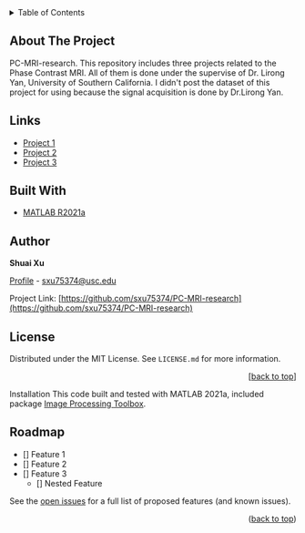 <div id="top"></div>

<!-- TABLE OF CONTENTS -->
<details>
  <summary>Table of Contents</summary>
  <ol>
    <li>
      <a href="#about-the-project">About The Project</a>
    </li>
    <li>
      <a href="#author">Author</a>
      <ul>
        <li><a href="#prerequisites">Prerequisites</a></li>
        <li><a href="#installation">Installation</a></li>
      </ul>
    </li>
    <li><a href="#usage">Usage</a></li>
    <li><a href="#roadmap">Roadmap</a></li>
    <li><a href="#contributing">Contributing</a></li>
    <li><a href="#license">License</a></li>
    <li><a href="#contact">Contact</a></li>
    <li><a href="#acknowledgments">Acknowledgments</a></li>
  </ol>
</details>

## About The Project
PC-MRI-research. This repository includes three projects related to the Phase Contrast MRI. All of them is done under the supervise of Dr. Lirong Yan, University of Southern California. I didn't post the dataset of this project for using because the signal acquisition is done by Dr.Lirong Yan.

## Links
- [Project 1](https://github.com/sxu75374/PC-MRI-research/tree/main/proj1)
- [Project 2](https://github.com/sxu75374/PC-MRI-research/tree/main/proj2)
- [Project 3](https://github.com/sxu75374/PC-MRI-research/tree/main/proj3)

## Built With
- [MATLAB R2021a](https://www.mathworks.com/products/matlab.html)

## Author

**Shuai Xu** 

[Profile](https://github.com/sxu75374) - <a href="mailto:sxu75374@usc.edu?subject=Nice to meet you!&body=Hi Shuai!">sxu75374@usc.edu</a>

Project Link: [https://github.com/sxu75374/PC-MRI-research](https://github.com/sxu75374/PC-MRI-research)

<!-- LICENSE -->
## License

Distributed under the MIT License. See `LICENSE.md` for more information.

<p align="right">[<a href="#top">back to top</a>]</p>



Installation
This code built and tested with MATLAB 2021a, included package [Image Processing Toolbox](https://www.mathworks.com/products/image.html).



<!-- ROADMAP -->
## Roadmap

- [] Feature 1
- [] Feature 2
- [] Feature 3
    - [] Nested Feature

See the [open issues](https://github.com/github_username/repo_name/issues) for a full list of proposed features (and known issues).

<p align="right">(<a href="#top">back to top</a>)</p>

